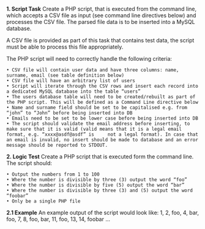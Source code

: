**1. Script Task**
   Create a PHP script, that is executed from the command line, which accepts a CSV file as input (see command
   line directives below) and processes the CSV file. The parsed file data is to be inserted into a MySQL database.
   
   A CSV file is provided as part of this task that contains test data, the script must be able to process this file
   appropriately.
   
  The PHP script will need to correctly handle the following criteria:
  
    • CSV file will contain user data and have three columns: name, surname, email (see table definition below)
    • CSV file will have an arbitrary list of users
    • Script will iterate through the CSV rows and insert each record into a dedicated MySQL database into the table “users”
    • The users database table will need to be created/rebuilt as part of the PHP script. This will be defined as a Command Line directive below
    • Name and surname field should be set to be capitalised e.g. from “john” to “John” before being inserted into DB
    • Emails need to be set to be lower case before being inserted into DB
    • The script should validate the email address before inserting, to make sure that it is valid (valid means that it is a legal email format, e.g. “xxxx@asdf@asdf” is     not a legal format). In case that an email is invalid, no insert should be made to database and an error message should be reported to STDOUT.


**2. Logic Test**
Create a PHP script that is executed form the command line. The script should:

    • Output the numbers from 1 to 100
    • Where the number is divisible by three (3) output the word “foo”
    • Where the number is divisible by five (5) output the word “bar”
    • Where the number is divisible by three (3) and (5) output the word “foobar”
    • Only be a single PHP file

**2.1 Example**
  An example output of the script would look like:
  1, 2, foo, 4, bar, foo, 7, 8, foo, bar, 11, foo, 13, 14, foobar … 
